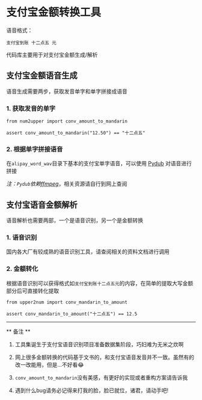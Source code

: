 # 支付宝金额转换工具

语音格式：
```
支付宝到账 十二点五 元
```

代码库主要用于对支付宝金额生成/解析

## 支付宝金额语音生成

语音生成需要两步，获取发音单字和单字拼接成语音

### 1. 获取发音的单字
```
from num2upper import conv_amount_to_mandarin

assert conv_amount_to_mandarin("12.50") == "十二点五"
```

### 2. 根据单字拼接语音
在`alipay_word_wav`目录下基本的支付宝单字语音，可以使用 [Pydub](https://github.com/jiaaro/pydub) 对语音进行拼接

*注：`Pydub`依赖[ffmpeg](http://ffmpeg.org/)*，相关资源请自行到网上查阅

## 支付宝语音金额解析

语音解析也需要两部，一个是语音识别，另一个是金额转换

### 1. 语音识别
国内各大厂有较成熟的语音识别工具，请查阅相关的资料文档进行调用

### 2. 金额转化
根据语音识别可以获得格式如`支付宝到账十二点五元`的内容，在简单的提取大写金额部分后可直接转化提取
```
from upper2num import conv_mandarin_to_amount

assert conv_mandarin_to_amount("十二点五") == 12.5
```

---
** 备注 **

1. 工具集诞生于支付宝语音识别项目准备数据集阶段，巧妇难为无米之炊啊

2. 网上很多金额转换的代码基于文书的，和支付宝语音发音并不一致。虽然有的改一改能用，但是...不好看😂

3. `conv_amount_to_mandarin`没有美感，有更好的实现或者重构方案请告诉我

4. 遇到什么bug请务必记得来打我的脸，脸已就位，诸君，请动手吧! 



